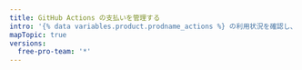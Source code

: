 ```yaml
---
title: GitHub Actions の支払いを管理する
intro: '{% data variables.product.prodname_actions %} の利用状況を確認し、利用上限を設定することができます。'
mapTopic: true
versions:
  free-pro-team: '*'
---
```


